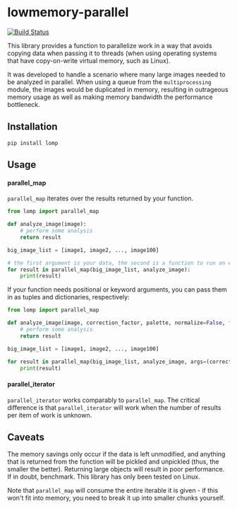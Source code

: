 # lowmemory-parallel

[![Build Status](https://travis-ci.org/jimrybarski/lowmem-parallel.svg?branch=master)](https://travis-ci.org/jimrybarski/lowmem-parallel)

This library provides a function to parallelize work in a way that avoids copying data when passing it to threads (when
using operating systems that have copy-on-write virtual memory, such as Linux).

It was developed to handle a scenario where many large images needed to be analyzed in parallel. When using a queue
from the `multiprocessing` module, the images would be duplicated in memory, resulting in outrageous memory usage as
well as making memory bandwidth the performance bottleneck.

## Installation

`pip install lomp`

## Usage

#### parallel_map

`parallel_map` iterates over the results returned by your function.

```python
from lomp import parallel_map

def analyze_image(image):
    # perform some analysis
    return result

big_image_list = [image1, image2, ..., image100]

# the first argument is your data, the second is a function to run on each item
for result in parallel_map(big_image_list, analyze_image):
    print(result)
```

If your function needs positional or keyword arguments, you can pass them in as tuples and dictionaries, respectively:

```python
from lomp import parallel_map

def analyze_image(image, correction_factor, palette, normalize=False, find_kittens=False):
    # perform some analysis
    return result

big_image_list = [image1, image2, ..., image100]

for result in parallel_map(big_image_list, analyze_image, args=(correction_factor, palette), kwargs={'find_kittens': True):
    print(result)
```

#### parallel_iterator

`parallel_iterator` works comparably to `parallel_map`. The critical difference is that `parallel_iterator` will work
when the number of results per item of work is unknown.

## Caveats

The memory savings only occur if the data is left unmodified, and anything that is returned from the function will be
pickled and unpickled (thus, the smaller the better). Returning large objects will result in poor performance.
If in doubt, benchmark. This library has only been tested on Linux.

Note that `parallel_map` will consume the entire iterable it is given - if this won't fit into memory, you need to
break it up into smaller chunks yourself.
